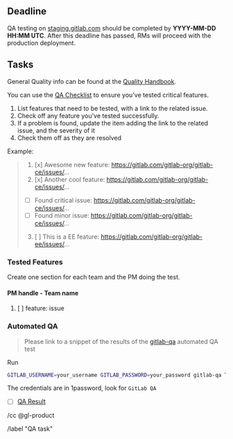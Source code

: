 <!--
# Read me first!

An RM will create this issue once an RC1 staging deploy is completed.
PMs will then take ownership of the process by filling out the
["Features tested" list](#features-tested) and assigning themselves.

The [deadline](#deadline) should be set to **24** hours after the completion of the deploy.

Set the issue title to: `YYYY-MM-DD: RELEASE_MAJOR_VERSION.rc1 QA task`
-->

## Deadline

QA testing on [staging.gitlab.com](https://staging.gitlab.com) should be completed by **YYYY-MM-DD HH:MM UTC**.
After this deadline has passed, RMs will proceed with the production deployment.

## Tasks

General Quality info can be found at the [Quality Handbook](https://about.gitlab.com/handbook/quality/).

You can use the [QA Checklist](https://gitlab.com/gitlab-org/release/docs/blob/master/general/qa-checklist.md)
to ensure you've tested critical features.

1. List features that need to be tested, with a link to the related issue.
1. Check off any feature you've tested successfully.
1. If a problem is found, update the item adding the link to the related issue, and the severity of it
1. Check them off as they are resolved

Example:

> 1. [x] Awesome new feature: https://gitlab.com/gitlab-org/gitlab-ce/issues/...
> 2. [x] Another cool feature: https://gitlab.com/gitlab-org/gitlab-ce/issues/...
>   - [ ] Found critical issue: https://gitlab.com/gitlab-org/gitlab-ce/issues/...
>   - [ ] Found minor issue: https://gitlab.com/gitlab-org/gitlab-ce/issues/...
> 3. [ ] This is a EE feature: https://gitlab.com/gitlab-org/gitlab-ee/issues/...

### Tested Features

Create one section for each team and the PM doing the test.

#### PM handle - Team name

1. [ ] feature: issue

### Automated QA

> Please link to a snippet of the results of the [gitlab-qa](https://gitlab.com/gitlab-org/gitlab-qa) automated QA test

Run

```sh
GITLAB_USERNAME=your_username GITLAB_PASSWORD=your_password gitlab-qa Test::Instance::Any EE latest https://staging.gitlab.com
```

The credentials are in 1password, look for `GitLab QA`

- [ ] [QA Result](LINK_TO_SNIPPET)

/cc @gl-product

/label "QA task"
